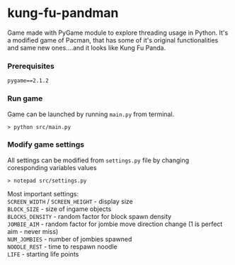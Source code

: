 # kung-fu-pandman
   
Game made with PyGame module to explore threading usage in Python. It's a modified game of Pacman, that has some of it's original functionalities and same new ones....and it looks like Kung Fu Panda.   
   
### Prerequisites   
```
pygame==2.1.2
```
   
### Run game   
Game can be launched by running `main.py` from terminal.
```
> python src/main.py
```
   
### Modify game settings
All settings can be modified from `settings.py` file by changing coresponding variables values
```
> notepad src/settings.py
```
   
Most important settings:   
`SCREEN_WIDTH` / `SCREEN_HEIGHT` - display size   
`BLOCK_SIZE` - size of ingame objects   
`BLOCKS_DENSITY` - random factor for block spawn density   
`JOMBIE_AIM` - random factor for jombie move direction change (1 is perfect aim - never miss)   
`NUM_JOMBIES` - number of jombies spawned   
`NOODLE_REST` - time to respawn noodle   
`LIFE` - starting life points   
